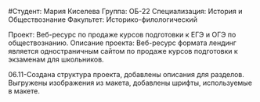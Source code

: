 #Студент: Мария Киселева
Группа: ОБ-22
Специализация: История и Обществознание
Факультет: Историко-филологический

Проект: Веб-ресурс по продаже курсов подготовки к ЕГЭ и ОГЭ по обществознанию. 
Описание проекта: Веб-ресурс формата лендинг является одностраничным сайтом по продаже курсов подготовки к экзаменам для школьников. 

06.11-Создана структура проекта, добавлены описания для разделов. Выгружены изображения из макета, добавлены шрифты, используемые в макете. 